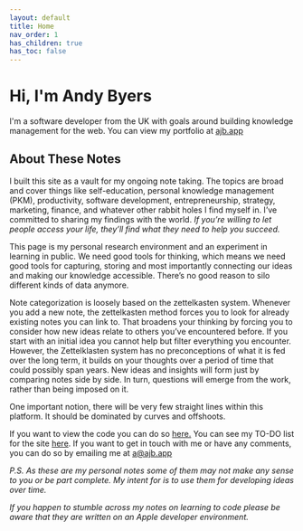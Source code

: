 ```yaml
---
layout: default
title: Home
nav_order: 1
has_children: true
has_toc: false
---
```


# Hi, I'm Andy Byers

I'm a software developer from the UK with goals around building knowledge management for the web. You can view my portfolio at [ajb.app](https://ajb.app)

## About These Notes

I built this site as a vault for my ongoing note taking. The topics are broad and cover things like self-education, personal knowledge management (PKM), productivity, software development, entrepreneurship, strategy, marketing, finance, and whatever other rabbit holes I find myself in. I’ve committed to sharing my findings with the world. _If you’re willing to let people access your life, they’ll find what they need to help you succeed._

This page is my personal research environment and an experiment in learning in public. We need good tools for thinking, which means we need good tools for capturing, storing and most importantly connecting our ideas and making our knowledge accessible. There’s no good reason to silo different kinds of data anymore.

Note categorization is loosely based on the zettelkasten system. Whenever you add a new note, the zettelkasten method forces you to look for already existing notes you can link to. That broadens your thinking by forcing you to consider how new ideas relate to others you’ve encountered before. If you start with an initial idea you cannot help but filter everything you encounter. However, the Zettelklasten system has no preconceptions of what it is fed over the long term, it builds on your thoughts over a period of time that could possibly span years. New ideas and insights will form just by comparing notes side by side. In turn, questions will emerge from the work, rather than being imposed on it.

One important notion, there will be very few straight lines within this platform. It should be dominated by curves and offshoots.

If you want to view the code you can do so [here.](https://github.com/andybyers21/notes.ajb.app) You can see my TO-DO list for the site [here](./notes/site-todos). If you want to get in touch with me or have any comments, you can do so by emailing me at <a href="mailto:a@ajb.app">a@ajb.app</a>

_P.S. As these are my personal notes some of them may not make any sense to you or be part complete. My intent for is to use them for developing ideas over time._

_If you happen to stumble across my notes on learning to code please be aware that they are written on an Apple developer environment._

